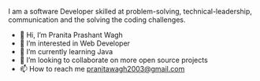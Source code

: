 I am a software Developer skilled at problem-solving, technical-leadership, communication and the solving the coding challenges.
- 👋 Hi, I’m Pranita Prashant Wagh
- 👀 I’m interested in Web Developer
- 🌱 I’m currently learning Java
- 💞️ I’m looking to collaborate on more open source projects
- 📫 How to reach me pranitawagh2003@gmail.com


<!---
assistancewagh5252/assistancewagh5252 is a ✨ special ✨ repository because its `README.md` (this file) appears on your GitHub profile.
You can click the Preview link to take a look at your changes.
--->
